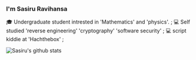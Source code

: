 ### I'm Sasiru Ravihansa

🎓 Undergraduate student intrested in 'Mathematics' and 'physics'. ;
💻 Self studied 'reverse engineering' 'cryptography' 'software security' ;
💻 script kiddie at 'Hachthebox' ;











![Sasiru's github stats](https://github-readme-stats.vercel.app/api?username=wijendra&count_private=true&show_icons=true)

